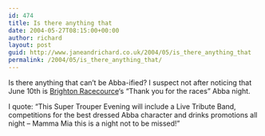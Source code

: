 ```yaml
---
id: 474
title: Is there anything that
date: 2004-05-27T08:15:00+00:00
author: richard
layout: post
guid: http://www.janeandrichard.co.uk/2004/05/is_there_anything_that
permalink: /2004/05/is_there_anything_that/
---
```

Is there anything that can&#8217;t be Abba-ified? I suspect not after noticing that June 10th is [Brighton Racecource](http://www.brighton-racecourse.co.uk/)&#8216;s &#8220;Thank you for the races&#8221; Abba night. 

I quote: &#8220;This Super Trouper Evening will include a Live Tribute Band, competitions for the best dressed Abba character and drinks promotions all night &#8211; Mamma Mia this is a night not to be missed!&#8221;